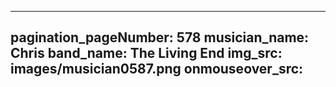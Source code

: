 ------
pagination_pageNumber: 578
musician_name: Chris
band_name: The Living End
img_src: images/musician0587.png
onmouseover_src: 
------